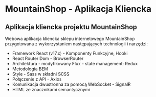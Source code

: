 # MountainShop - Aplikacja Kliencka
## Aplikacja kliencka projektu MountainShop

Webowa aplikacja kliencka sklepu internetowego MountainShop przygotowana z wykorzystaniem następujących technologii i narzędzi:
+ Framework React (v17.x) - Komponenty Funkcyjne, Hooki
+ React Router Dom - BrowserRouter
+ Architektura - modyfikowany Flux - state management: Redux
+ Metodologia BEM
+ Style - Sass w składni SCSS
+ Połączenie z API - Axios
+ Komunikacja dwustronna za pomocą WebSocket - SignalR
+ HTML ze znacznikami semantycznymi
